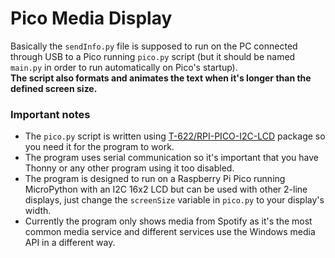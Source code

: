 # Pico Media Display
Basically the ``sendInfo.py`` file is supposed to run on the PC connected through USB to a Pico running ``pico.py`` script (but it should be named ``main.py`` in order to run automatically on Pico's startup).<br>
**The script also formats and animates the text when it's longer than the defined screen size.**
### Important notes
- The ``pico.py`` script is written using [T-622/RPI-PICO-I2C-LCD](https://github.com/T-622/RPI-PICO-I2C-LCD) package so you need it for the program to work.
- The program uses serial communication so it's important that you have Thonny or any other program using it too disabled.
- The program is designed to run on a Raspberry Pi Pico running MicroPython with an I2C 16x2 LCD but can be used with other 2-line displays, just change the ``screenSize`` variable in ``pico.py`` to your display's width.
- Currently the program only shows media from Spotify as it's the most common media service and different services use the Windows media API in a different way.
